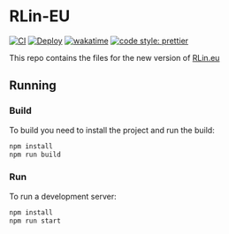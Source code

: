 # RLin-EU

[![CI](https://github.com/RobinLinde/RLin-EU/actions/workflows/ci.yml/badge.svg)](https://github.com/RobinLinde/RLin-EU/actions/workflows/ci.yml)
[![Deploy](https://github.com/RobinLinde/RLin-EU/actions/workflows/deploy.yml/badge.svg)](https://github.com/RobinLinde/RLin-EU/actions/workflows/deploy.yml)
[![wakatime](https://wakatime.com/badge/github/RobinLinde/RLin-EU.svg)](https://wakatime.com/badge/github/RobinLinde/RLin-EU)
[![code style: prettier](https://img.shields.io/badge/code_style-prettier-ff69b4.svg?style=flat-square)](https://github.com/prettier/prettier)

This repo contains the files for the new version of [RLin.eu](https://rlin.eu/)

## Running

### Build

To build you need to install the project and run the build:

```cmd
npm install
npm run build
```

### Run

To run a development server:

```cmd
npm install
npm run start
```
